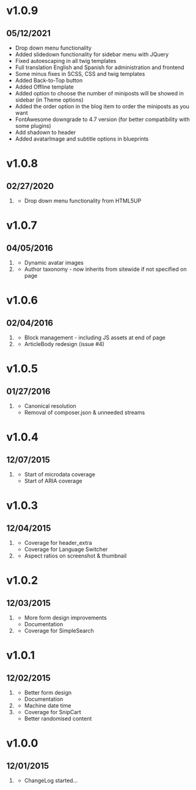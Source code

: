 # v1.0.9
## 05/12/2021

* Drop down menu functionality
* Added slidedown functionality for sidebar menu with JQuery
* Fixed autoescaping in all twig templates
* Full translation English and Spanish for administration and frontend
* Some minus fixes in SCSS, CSS and twig templates
* Added Back-to-Top button
* Added Offline template
* Added option to choose the number of miniposts will be showed in sidebar (in Theme options)
* Added the order option in the blog item to order the miniposts as you want
* FontAwesome downgrade to 4.7 version (for better compatibility with some plugins)
* Add shadown to header
* Added avatarImage and subtitle options in blueprints

# v1.0.8
## 02/27/2020
 
1.  [](#bugfix)
    * Drop down menu functionality from HTML5UP

# v1.0.7
## 04/05/2016

1. [](#improved)
    * Dynamic avatar images 
2.  [](#bugfix)
    * Author taxonomy - now inherits from sitewide if not specified on page

# v1.0.6
## 02/04/2016

1. [](#improved)
    * Block management - including JS assets at end of page
2.  [](#bugfix)
    * ArticleBody redesign (issue #4)

# v1.0.5
## 01/27/2016

1.  [](#bugfix)
    * Canonical resolution
    * Removal of composer.json & unneeded streams

# v1.0.4
## 12/07/2015

1. [](#new)
    * Start of microdata coverage
    * Start of ARIA coverage

# v1.0.3
## 12/04/2015

1. [](#improved)
    * Coverage for header_extra
    * Coverage for Language Switcher
2. [](#bugfix)
    * Aspect ratios on screenshot & thumbnail

# v1.0.2
## 12/03/2015

1. [](#improved)
    * More form design improvements
    * Documentation
2. [](#new)
    * Coverage for SimpleSearch

# v1.0.1
## 12/02/2015

1. [](#improved)
    * Better form design
    * Documentation
2. [](#bugfix)
    * Machine date time
3. [](#new)
    * Coverage for SnipCart
    * Better randomised content

# v1.0.0
## 12/01/2015

1. [](#new)
    * ChangeLog started...
